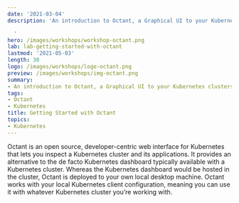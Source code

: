 ```yaml
---
date: '2021-03-04'
description: 'An introduction to Octant, a Graphical UI to your Kubernetes clusters.

  '
hero: /images/workshops/workshop-octant.png
lab: lab-getting-started-with-octant
lastmod: '2021-05-03'
length: 30
logo: /images/workshops/logo-octant.png
preview: /images/workshops/img-octant.png
summary:
- An introduction to Octant, a Graphical UI to your Kubernetes clusters.
tags:
- Octant
- Kubernetes
title: Getting Started with Octant
topics:
- Kubernetes
---
```


Octant is an open source, developer-centric web interface for Kubernetes that lets you inspect a Kubernetes cluster and its applications. It provides an alternative to the de facto Kubernetes dashboard typically available with a Kubernetes cluster. Whereas the Kubernetes dashboard would be hosted in the cluster, Octant is deployed to your own local desktop machine. Octant works with your local Kubernetes client configuration, meaning you can use it with whatever Kubernetes cluster you’re working with.